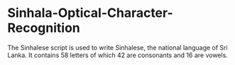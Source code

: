 # Sinhala-Optical-Character-Recognition

The Sinhalese script is used to write Sinhalese, the national language of Sri Lanka. It contains 58 letters of which 42 are consonants and 16 are vowels.
